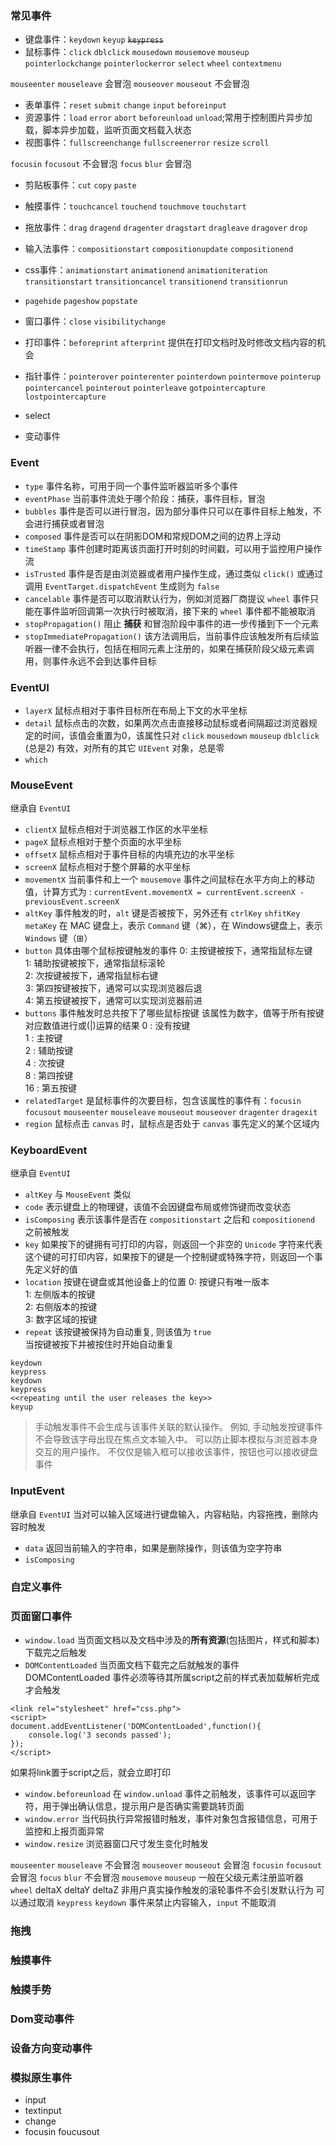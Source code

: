 ### 常见事件
- 键盘事件：`keydown`  `keyup` ~~`keypress`~~
- 鼠标事件：`click` `dblclick` `mousedown` `mousemove`  `mouseup` `pointerlockchange` `pointerlockerror` `select` `wheel` `contextmenu` 

`mouseenter` `mouseleave` 会冒泡 `mouseover` `mouseout` 不会冒泡
- 表单事件：`reset` `submit` `change` `input` `beforeinput` 
- 资源事件：`load` `error` `abort` `beforeunload` `unload`;常用于控制图片异步加载，脚本异步加载，监听页面文档载入状态
- 视图事件：`fullscreenchange` `fullscreenerror` `resize` `scroll`

`focusin` `focusout` 不会冒泡  `focus`  `blur` 会冒泡 

- 剪贴板事件：`cut` `copy` `paste`
- 触摸事件：`touchcancel` `touchend` `touchmove` `touchstart`
- 拖放事件：`drag` `dragend` `dragenter` `dragstart` `dragleave` `dragover` `drop`
- 输入法事件：`compositionstart` `compositionupdate` `compositionend`

- css事件：`animationstart` `animationend` `animationiteration` `transitionstart` `transitioncancel` `transitionend` `transitionrun`
- `pagehide` `pageshow` `popstate`
- 窗口事件：`close` `visibilitychange`
- 打印事件：`beforeprint` `afterprint` 提供在打印文档时及时修改文档内容的机会
- 指针事件：`pointerover` `pointerenter` `pointerdown` `pointermove` `pointerup` `pointercancel` `pointerout` `pointerleave` `gotpointercapture` `lostpointercapture`
- select 
- 变动事件

### Event
- `type` 事件名称，可用于同一个事件监听器监听多个事件
- `eventPhase` 当前事件流处于哪个阶段：捕获，事件目标，冒泡
- `bubbles` 事件是否可以进行冒泡，因为部分事件只可以在事件目标上触发，不会进行捕获或者冒泡
- `composed` 事件是否可以在阴影DOM和常规DOM之间的边界上浮动
- `timeStamp` 事件创建时距离该页面打开时刻的时间戳，可以用于监控用户操作流
- `isTrusted` 事件是否是由浏览器或者用户操作生成，通过类似 `click()` 或通过调用 `EventTarget.dispatchEvent` 生成则为 `false`
- `cancelable` 事件是否可以取消默认行为，例如浏览器厂商提议 `wheel` 事件只能在事件监听回调第一次执行时被取消，接下来的 `wheel` 事件都不能被取消
- `stopPropagation()` 阻止 **捕获** 和冒泡阶段中事件的进一步传播到下一个元素
- `stopImmediatePropagation()` 该方法调用后，当前事件应该触发所有后续监听器一律不会执行，包括在相同元素上注册的，如果在捕获阶段父级元素调用，则事件永远不会到达事件目标


### EventUI
- `layerX` 鼠标点相对于事件目标所在布局上下文的水平坐标
- `detail` 鼠标点击的次数，如果两次点击直接移动鼠标或者间隔超过浏览器规定的时间，该值会重置为0，该属性只对 `click` `mousedown` `mouseup` `dblclick` (总是2) 有效，对所有的其它 `UIEvent` 对象，总是零
- `which` 


### MouseEvent 
继承自 `EventUI`  
- `clientX` 鼠标点相对于浏览器工作区的水平坐标
- `pageX` 鼠标点相对于整个页面的水平坐标
- `offsetX` 鼠标点相对于事件目标的内填充边的水平坐标
- `screenX` 鼠标点相对于整个屏幕的水平坐标
- `movementX` 当前事件和上一个 `mousemove` 事件之间鼠标在水平方向上的移动值，计算方式为 : `currentEvent.movementX = currentEvent.screenX - previousEvent.screenX`
- `altKey` 事件触发的时，`alt` 键是否被按下，另外还有 `ctrlKey` `shfitKey` `metaKey` 在 MAC 键盘上，表示 `Command` 键（⌘），在 Windows键盘上，表示 `Windows` 键（⊞）
- `button` 具体由哪个鼠标按键触发的事件
0: 主按键被按下，通常指鼠标左键    
1: 辅助按键被按下，通常指鼠标滚轮  
2: 次按键被按下，通常指鼠标右键  
3: 第四按键被按下，通常可以实现浏览器后退  
4: 第五按键被按下，通常可以实现浏览器前进  
- `buttons` 事件触发时总共按下了哪些鼠标按键
该属性为数字，值等于所有按键对应数值进行或(|)运算的结果
0  : 没有按键  
1  : 主按键  
2  : 辅助按键  
4  : 次按键  
8  : 第四按键   
16 : 第五按键   
- `relatedTarget` 是鼠标事件的次要目标，包含该属性的事件有：`focusin`	`focusout` `mouseenter`	   `mouseleave`	`mouseout` `mouseover` `dragenter` `dragexit`	
- `region` 鼠标点击 `canvas` 时，鼠标点是否处于 `canvas` 事先定义的某个区域内


### KeyboardEvent
继承自 `EventUI`  
- `altKey` 与 `MouseEvent` 类似
- `code` 表示键盘上的物理键，该值不会因键盘布局或修饰键而改变状态
- `isComposing` 表示该事件是否在 `compositionstart` 之后和 `compositionend` 之前被触发
- `key` 如果按下的键拥有可打印的内容，则返回一个非空的 `Unicode` 字符来代表这个键的可打印内容，如果按下的键是一个控制键或特殊字符，则返回一个事先定义好的值
- `location` 按键在键盘或其他设备上的位置
0: 按键只有唯一版本  
1: 左侧版本的按键  
2: 右侧版本的按键  
3: 数字区域的按键  
- `repeat` 该按键被保持为自动重复, 则该值为 `true`  
当按键被按下并被按住时开始自动重复
```
keydown  
keypress  
keydown
keypress
<<repeating until the user releases the key>>
keyup
```
> 手动触发事件不会生成与该事件关联的默认操作。 例如, 手动触发按键事件不会导致该字母出现在焦点文本输入中。 可以防止脚本模拟与浏览器本身交互的用户操作。
> 不仅仅是输入框可以接收该事件，按钮也可以接收键盘事件


### InputEvent
继承自 `EventUI` 当对可以输入区域进行键盘输入，内容粘贴，内容拖拽，删除内容时触发
- `data` 返回当前输入的字符串，如果是删除操作，则该值为空字符串
- `isComposing` 


### 自定义事件

### 页面窗口事件
- `window.load` 当页面文档以及文档中涉及的**所有资源**(包括图片，样式和脚本)下载完之后触发
- `DOMContentLoaded` 当页面文档下载完之后就触发的事件
DOMContentLoaded 事件必须等待其所属script之前的样式表加载解析完成才会触发  
```
<link rel="stylesheet" href="css.php">
<script>
document.addEventListener('DOMContentLoaded',function(){
    console.log('3 seconds passed');
});
</script>
```
如果将link置于script之后，就会立即打印  
- `window.beforeunload` 在 `window.unload` 事件之前触发，该事件可以返回字符，用于弹出确认信息，提示用户是否确实需要跳转页面
- `window.error` 当代码执行异常报错时触发，事件对象包含报错信息，可用于监控和上报页面异常
- `window.resize` 浏览器窗口尺寸发生变化时触发

`mouseenter` `mouseleave` 不会冒泡 `mouseover` `mouseout` 会冒泡
`focusin` `focusout` 会冒泡  `focus`  `blur` 不会冒泡 
`mousemove` `mouseup` 一般在父级元素注册监听器
`wheel` deltaX deltaY deltaZ  非用户真实操作触发的滚轮事件不会引发默认行为
可以通过取消 `keypress` `keydown` 事件来禁止内容输入，`input` 不能取消




### 拖拽

### 触摸事件

### 触摸手势

### Dom变动事件

### 设备方向变动事件

### 模拟原生事件


- input
- textinput
- change
- focusin foucusout 
